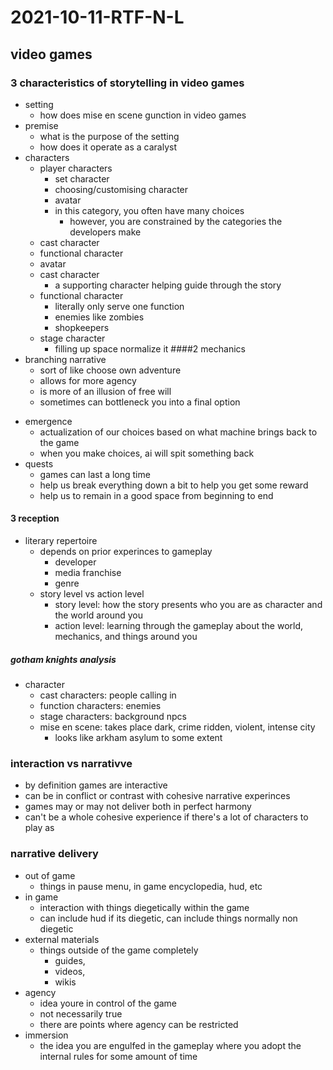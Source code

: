 # 2021-10-11-RTF-N-L
## video games
<!-- came in late, look at slides-->
### 3 characteristics of storytelling in video games
- setting
  - how does mise en scene gunction in video games
- premise 
  - what is the purpose of the setting
  - how does it operate as a caralyst
- characters
  - player characters
    - set character
    - choosing/customising character
    - avatar
    - in this category, you often have many choices
      - however, you are constrained by the categories the developers make
  - cast character
  - functional character
  - avatar
  - cast character
    - a supporting character helping guide through the story
  - functional character
    - literally only serve one function
    - enemies like zombies
    - shopkeepers
  - stage character
    - filling up space normalize it
####2 mechanics
- branching narrative
  - sort of like choose own adventure
  - allows for more agency
  - is more of an illusion of free will 
  - sometimes can bottleneck you into a final option
<!--  - detroit: become human is a good example of this-->
<!-- remediation normally happens from video games borrowing from film, but can happen the other way around-->
- emergence
  - actualization of our choices based on what machine brings back to the game
  - when you make choices, ai will spit something back
- quests
  - games can last a long time
  - help us break everything down a bit to help you get some reward
  - help us to remain in a good space from beginning to end
#### 3 reception
- literary repertoire
  - depends on prior experinces to gameplay
    - developer
    - media franchise
    - genre
  - story level vs action level
    - story level: how the story presents who you are as character and the world around you
    - action level: learning through the gameplay about the world, mechanics, and things around you
<!--gotham knights looks cool; coop-->
##### gotham knights analysis
- character
  - cast characters: people calling in
  - function characters: enemies
  - stage characters: background npcs
  - mise en scene: takes place dark, crime ridden, violent, intense city 
    -  looks like arkham asylum to some extent
### interaction vs narrativve
- by definition games are interactive
- can be in conflict or contrast with cohesive narrative experinces
- games may or may not deliver both in perfect harmony
- can't be a whole cohesive experience if there's a lot of characters to play as
### narrative delivery
- out of game
  - things in pause menu, in game encyclopedia, hud, etc
- in game
  - interaction with things diegetically within the game
  - can include hud if its diegetic, can include things normally non diegetic
- external materials
  - things outside of the game completely 
    - guides, 
    - videos, 
    - wikis
- agency
  - idea youre in control of the game 
  - not necessarily true 
  - there are points where agency can be restricted
- immersion
  - the idea you are engulfed in the gameplay where you adopt the internal rules for some amount of time